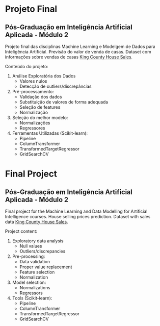 # Projeto Final

## Pós-Graduação em Inteligência Artificial Aplicada - Módulo 2

Projeto final das disciplinas Machine Learning e Modelgem de Dados para Inteligência Artificial. Previsão do valor de venda de casas. Dataset com informações sobre vendas de casas [King County House Sales](https://www.kaggle.com/datasets/harlfoxem/housesalesprediction).

Conteúdo do projeto:
1. Análise Exploratória dos Dados
    - Valores nulos
    - Detecção de outliers/discrepâncias
2. Pré-processamento:
    - Validação dos dados
    - Substituição de valores de forma adequada
    - Seleção de features
    - Normalização
3. Seleção do melhor modelo:
    - Normalizações
    - Regressores
4. Ferramentas Utilizadas (Scikit-learn):
    - Pipeline
    - ColumnTransformer
    - TransformedTargetRegressor
    - GridSearchCV


# Final Project

## Pós-Graduação em Inteligência Artificial Aplicada - Módulo 2

Final project for the Machine Learning and Data Modelling for Artificial Intelligence courses. House selling prices prediction. Dataset with sales data [King County House Sales](https://www.kaggle.com/datasets/harlfoxem/housesalesprediction).

Project content:
1. Exploratory data analysis
    - Null values
    - Outliers/discrepancies
2. Pre-processing:
    - Data validation
    - Proper value replacement 
    - Feature selection
    - Normalization
3. Model selection:
    - Normalizations
    - Regressors
4. Tools (Scikit-learn):
    - Pipeline
    - ColumnTransformer
    - TransformedTargetRegressor
    - GridSearchCV
